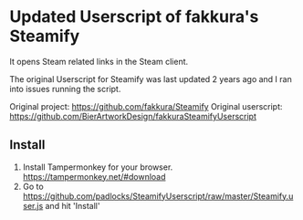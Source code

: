 # Updated Userscript of fakkura's Steamify
It opens Steam related links in the Steam client.

The original Userscript for Steamify was last updated 2 years ago and I ran into issues running the script.


Original project: https://github.com/fakkura/Steamify
Original userscript: https://github.com/BierArtworkDesign/fakkuraSteamifyUserscript

## Install
1. Install Tampermonkey for your browser. https://tampermonkey.net/#download
2. Go to https://github.com/padlocks/SteamifyUserscript/raw/master/Steamify.user.js and hit 'Install'